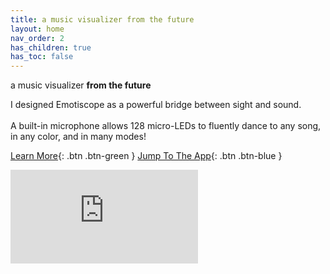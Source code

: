```yaml
---
title: a music visualizer from the future
layout: home
nav_order: 2
has_children: true
has_toc: false
---
```


<t1>a&nbsp;music&nbsp;visualizer <strong>from&nbsp;the&nbsp;future</strong></t1> 

<t2>I designed Emotiscope as a powerful bridge between sight and sound.<br>
<br>
A built-in microphone allows 128 micro-LEDs to fluently dance to any song, in any color, and in many modes!</t2> 

[Learn More](https://emotiscope.rocks/is_different.html){: .btn .btn-green }
[Jump To The App](https://app.emotiscope.rocks){: .btn .btn-blue }

<iframe class="youtube-video" src="https://www.youtube.com/embed/n2YH9V63OQo" title="YouTube video player" frameborder="0" allow="accelerometer; autoplay; clipboard-write; encrypted-media; gyroscope; picture-in-picture; web-share" allowfullscreen></iframe>
